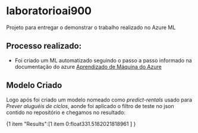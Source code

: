 # laboratorioai900
Projeto para entregar o demonstrar o trabalho realizado no Azure ML

## Processo realizado:
- Foi criado um ML automatizado seguindo o passo a passo informado na documentação do azure [Aprendizado de Máquina do Azure](https://microsoftlearning.github.io/mslearn-ai-fundamentals/Instructions/Labs/01-machine-learning.html)

## Modelo Criado
Logo após foi criado um modelo nomeado como *predict-rentals* usado para *Prever aluguéis de ciclos*, aonde foi aplicado o filtro de teste no json contido no repositório e chegamos no resultado:


{1 item
"Results":[1 item
0:float331.5182021818961
]
}
